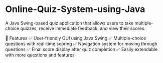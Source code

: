 # Online-Quiz-System-using-Java
A Java Swing-based quiz application that allows users to take multiple-choice quizzes, receive immediate feedback, and view their scores.

📌 Features
✅ User-friendly GUI using Java Swing
✅ Multiple-choice questions with real-time scoring
✅ Navigation system for moving through questions
✅ Final score display after quiz completion
✅ Easily extendable with more questions and features
